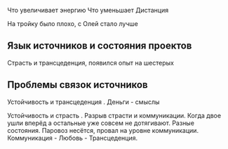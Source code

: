 Что увеличивает энергию
Что уменьшает
Дистанция

На тройку было плохо, с Олей стало лучше 

## Язык источников и состояния проектов

Страсть и трансцеденция, появился опыт на шестерых


## Проблемы связок источников
Устойчивость и трансцеденция . Деньги - смыслы

Устойчивость и страсть .
Разрыв страсти и коммуникации. Когда двое ушли вперёд а остальные уже совсем не дотягивают. Разные состояния.
Паровоз несётся, провал на уровне коммуникации.
Коммуникация - Любовь - Трансцеденция.
